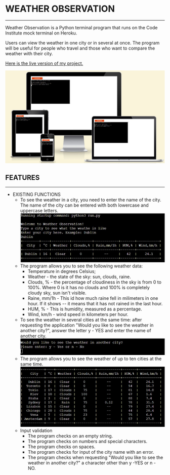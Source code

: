 # WEATHER OBSERVATION
---

Weather Observation is a Python terminal program that runs on the Code Institute mock terminal on Heroku.

Users can view the weather in one city or in several at once.
The program will be useful for people who travel and those who want to compare the weather with their city.

[Here is the live version of my project.](https://weather-observation.herokuapp.com/)

![Responsive site.](assets/images/responsive_page.jpg)


## FEATURES
---
* EXISTING FUNCTIONS
    - To see the weather in a city, you need to enter the name of the city.
    The name of the city can be entered with both lowercase and uppercase letters.
        ![Weather data from one city.](assets/images/one_city.jpg)
    - The program allows you to see the following weather data:
        + Temperature in degrees Celsius;
        + Weather - the state of the sky: sun, clouds, raine.
        + Clouds, % - the percentage of cloudiness in the sky is from 0 to 100%. Where 0 is it has no clouds and 100% is completely cloudy sky, sun isn't visible.
        + Raine, mm/1h - This id how much raine fell in milimeters in one hour. If it shows -- it means that it has not rained in the last hour.
        + HUM, %  - This is humidity, measured as a percentage.
        + Wind, km/h  - wind speed in kilometers per hour.
    - To see the weather in several cities at the same time: after requesting the application "Would you like to see the weather in another city?", answer the letter y - YES and enter the name of another city.
        ![Screenshot of the question.](assets/images/question_y_n.jpg)
    - The program allows you to see the weather of up to ten cities at the same time.
        ![Screenshot of 10 cities.](assets/images/ten_cities.jpg)
    - Input validation
        + The program checks on an empty string.
        + The program checks on numbers and special characters.
        + The program checks on spaces.
        + The program checks for input of the city name with an error.
        + The program checks when requesting "Would you like to see the weather in another city?" a character other than y -YES or n - NO.
